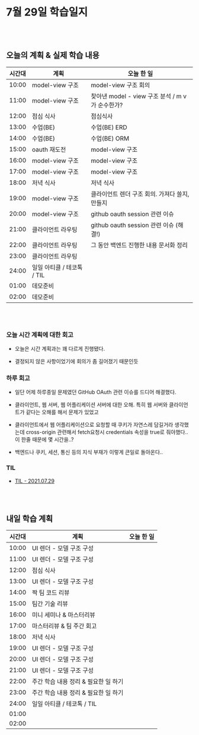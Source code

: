 # 7월 29일 학습일지

<br/>
<br/>

## 오늘의 계획 & 실제 학습 내용

| 시간대 | 계획                       | 오늘 한 일                                      |
| ------ | -------------------------- | ----------------------------------------------- |
| 10:00  | model-view 구조            | model-view 구조 회의                            |
| 11:00  | model-view 구조            | 찾아낸 model - view 구조 분석 / m v가 순수한가? |
| 12:00  | 점심 식사                  | 점심식사                                        |
| 13:00  | 수업(BE)                   | 수업(BE) ERD                                    |
| 14:00  | 수업(BE)                   | 수업(BE) ORM                                    |
| 15:00  | oauth 재도전               | model-view 구조                                 |
| 16:00  | model-view 구조            | model-view 구조                                 |
| 17:00  | model-view 구조            | model-view 구조                                 |
| 18:00  | 저녁 식사                  | 저녁 식사                                       |
| 19:00  | model-view 구조            | 클라이언트 렌더 구조 회의. 가져다 쓸지, 만들지  |
| 20:00  | model-view 구조            | github oauth session 관련 이슈                  |
| 21:00  | 클라이언트 라우팅          | github oauth session 관련 이슈 (해결!)          |
| 22:00  | 클라이언트 라우팅          | 그 동안 백엔드 진행한 내용 문서화 정리          |
| 23:00  | 클라이언트 라우팅          |                                                 |
| 24:00  | 일일 아티클 / 테코톡 / TIL |                                                 |
| 01:00  | 데모준비                   |                                                 |
| 02:00  | 데모준비                   |                                                 |

<br/>
<br/>

### 오늘 시간 계획에 대한 회고

- 오늘은 시간 계획과는 꽤 다르게 진행됐다.

- 결정되지 않은 사항이었기에 회의가 좀 길어졌기 때문인듯

### 하루 회고

- 일단 어제 하루종일 문제였던 GitHub OAuth 관련 이슈를 드디어 해결했다.

- 클라이언트, 웹 서버, 웹 어플리케이션 서버에 대한 오해. 특히 웹 서버와 클라이언트가 같다는 오해를 해서 문제가 있었고

- 클라이언트에서 웹 어플리케이션으로 요청할 때 쿠키가 자연스레 담길거라 생각했는데 cross-origin 관련해서 fetch요청시 credentials 속성을 true로 줘야했다.. 이 한줄 때문에 몇 시간을..?

- 백엔드나 쿠키, 세션, 통신 등의 지식 부재가 이렇게 큰일로 돌아온다..

### TIL

- [TIL - 2021.07.29](https://velog.io/@jjuny546/TIL-2021.07.29)

<br/>
<br/>

## 내일 학습 계획

| 시간대 | 계획                                 | 오늘 한 일 |
| ------ | ------------------------------------ | ---------- |
| 10:00  | UI 렌더 - 모델 구조 구성             |            |
| 11:00  | UI 렌더 - 모델 구조 구성             |            |
| 12:00  | 점심 식사                            |            |
| 13:00  | UI 렌더 - 모델 구조 구성             |            |
| 14:00  | 짝 팀 코드 리뷰                      |            |
| 15:00  | 팀간 기술 리뷰                       |            |
| 16:00  | 미니 세미나 & 마스터리뷰             |            |
| 17:00  | 마스터리뷰 & 팀 주간 회고            |            |
| 18:00  | 저녁 식사                            |            |
| 19:00  | UI 렌더 - 모델 구조 구성             |            |
| 20:00  | UI 렌더 - 모델 구조 구성             |            |
| 21:00  | UI 렌더 - 모델 구조 구성             |            |
| 22:00  | 주간 학습 내용 정리 & 필요한 일 하기 |            |
| 23:00  | 주간 학습 내용 정리 & 필요한 일 하기 |            |
| 24:00  | 일일 아티클 / 테코톡 / TIL           |            |
| 01:00  |                                      |            |
| 02:00  |                                      |            |
